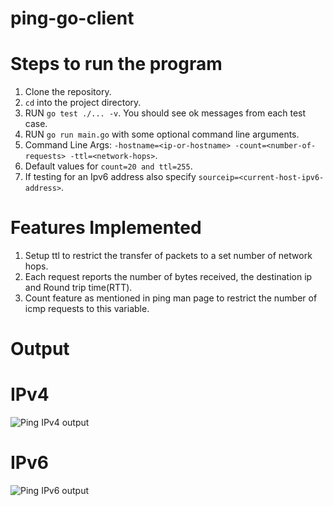 # ping-go-client

# Steps to run the program

1. Clone the repository.
2. ```cd``` into the project directory.
3. RUN ```go test ./... -v```. You should see ok messages from each test case.
4. RUN ```go run main.go``` with some optional command line arguments.
5. Command Line Args: ```-hostname=<ip-or-hostname> -count=<number-of-requests> -ttl=<network-hops>```.
6. Default values for ```count=20 and ttl=255```.
7. If testing for an Ipv6 address also specify ```sourceip=<current-host-ipv6-address>```.

# Features Implemented

1. Setup ttl to restrict the transfer of packets to a set number of network hops.
2. Each request reports the number of bytes received, the destination ip and Round trip time(RTT).
3. Count feature as mentioned in ping man page to restrict the number of icmp requests to this variable.

# Output

# IPv4

<img src="https://mybucket-test-openwhisk.s3.amazonaws.com/ipv4.png"
     alt="Ping IPv4 output" />
     
# IPv6

<img src="https://mybucket-test-openwhisk.s3.amazonaws.com/ipv6.png"
     alt="Ping IPv6 output"/>
